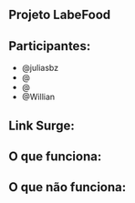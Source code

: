 ## Projeto LabeFood

## Participantes:

- @juliasbz
- @
- @
- @Willian

## Link Surge:

 

## O que funciona:

## O que não funciona:

